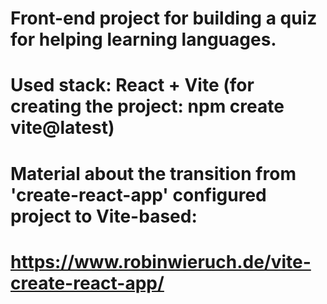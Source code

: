 # Front-end project for building a quiz for helping learning languages.
# Used stack: React + Vite (for creating the project: npm create vite@latest)

# Material about the transition from 'create-react-app' configured project to Vite-based:
# https://www.robinwieruch.de/vite-create-react-app/

